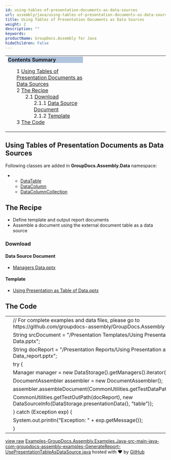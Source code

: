 ```yaml
---
id: using-tables-of-presentation-documents-as-data-sources
url: assembly/java/using-tables-of-presentation-documents-as-data-sources
title: Using Tables of Presentation Documents as Data Sources
weight: 2
description: ""
keywords: 
productName: GroupDocs.Assembly for Java
hideChildren: False
---
```

<table class="sectionMacro" border="0" cellpadding="5" cellspacing="0" width="100%"><tbody><tr><td valign="top" width="50%"><div class="panel" style="border-top-width: 1px; border-right-width: 1px; border-bottom-width: 1px; border-left-width: 1px;"><div class="panelHeader" style="border-bottom-width: 1px; background-color: rgb(176, 196, 222);"><b>Contents Summary</b></div><div class="panelContent"><style type="text/css">div.rbtoc1593026733344 { padding-top: 0px; padding-right: 0px; padding-bottom: 0px; padding-left: 0px; }div.rbtoc1593026733344 ul { list-style-type: none; list-style-image: none; margin-left: 0px; }div.rbtoc1593026733344 li { margin-left: 0px; padding-left: 0px; }</style><div class="toc rbtoc1593026733344"><ul class="toc-indentation"><li><span class="TOCOutline">1</span> <a href="#UsingTablesofPresentationDocumentsasDataSources-UsingTablesofPresentationDocumentsasDataSources">Using Tables of Presentation Documents as Data Sources</a></li><li><span class="TOCOutline">2</span> <a href="#UsingTablesofPresentationDocumentsasDataSources-TheRecipe">The Recipe</a><ul class="toc-indentation"><li><span class="TOCOutline">2.1</span> <a href="#UsingTablesofPresentationDocumentsasDataSources-Download">Download</a><ul class="toc-indentation"><li><span class="TOCOutline">2.1.1</span> <a href="#UsingTablesofPresentationDocumentsasDataSources-DataSourceDocument">Data Source Document</a></li><li><span class="TOCOutline">2.1.2</span> <a href="#UsingTablesofPresentationDocumentsasDataSources-Template">Template</a></li></ul></li></ul></li><li><span class="TOCOutline">3</span> <a href="#UsingTablesofPresentationDocumentsasDataSources-TheCode">The Code</a></li></ul></div></div></div></td><td valign="top" width="15%">&nbsp;</td><td valign="top" width="35%">&nbsp;</td></tr></tbody></table>

## Using Tables of Presentation Documents as Data Sources

Following classes are added in **GroupDocs.Assembly.Data** namespace:

*   *   [DataTable](https://apireference.groupdocs.com/java/assembly/com.groupdocs.assembly.system.data/DataTable "class in com.groupdocs.assembly.system.data")
    *   [DataColumn](https://apireference.groupdocs.com/java/assembly/com.groupdocs.assembly.system.data/DataColumn "class in com.groupdocs.assembly.system.data")
    *   [DataColumnCollection](https://apireference.groupdocs.com/java/assembly/com.groupdocs.assembly.system.data/DataColumnCollection "class in com.groupdocs.assembly.system.data")

## The Recipe

*   Define template and output report documents
*   Assemble a document using the external document table as a data source

### Download

#### Data Source Document

*   [Managers Data.pptx](https://github.com/groupdocs-assembly/GroupDocs.Assembly-for-Java/blob/master/Examples/GroupDocs.Assembly.Examples.Java/Data/Data%20Sources/Presentation%20DataSource/Managers%20Data.pptx?raw=true)

#### Template

*   [Using Presentation as Table of Data.pptx](https://github.com/groupdocs-assembly/GroupDocs.Assembly-for-Java/blob/master/Examples/GroupDocs.Assembly.Examples.Java/Data/Storage/Presentation%20Templates/Using%20Presentation%20as%20Table%20of%20Data.pptx?raw=true)

## The Code

<table class="highlight tab-size js-file-line-container" data-tab-size="8" data-paste-markdown-skip=""><tbody><tr><td id="file-examples-groupdocs-assembly-examples-java-src-main-java-com-groupdocs-assembly-examples-generatereport-usepresentationtableasdatasource-java-L1" class="blob-num js-line-number" data-line-number="1"></td><td id="file-examples-groupdocs-assembly-examples-java-src-main-java-com-groupdocs-assembly-examples-generatereport-usepresentationtableasdatasource-java-LC1" class="blob-code blob-code-inner js-file-line"><span class="pl-c"><span class="pl-c">//</span> For complete examples and data files, please go to https://github.com/groupdocs-assembly/GroupDocs.Assembly-for-Java</span></td></tr><tr><td id="file-examples-groupdocs-assembly-examples-java-src-main-java-com-groupdocs-assembly-examples-generatereport-usepresentationtableasdatasource-java-L2" class="blob-num js-line-number" data-line-number="2"></td><td id="file-examples-groupdocs-assembly-examples-java-src-main-java-com-groupdocs-assembly-examples-generatereport-usepresentationtableasdatasource-java-LC2" class="blob-code blob-code-inner js-file-line"><span class="pl-smi">String</span> srcDocument <span class="pl-k">=</span> <span class="pl-s"><span class="pl-pds">"</span>/Presentation Templates/Using Presentation as Table of Data.pptx<span class="pl-pds">"</span></span>;</td></tr><tr><td id="file-examples-groupdocs-assembly-examples-java-src-main-java-com-groupdocs-assembly-examples-generatereport-usepresentationtableasdatasource-java-L3" class="blob-num js-line-number" data-line-number="3"></td><td id="file-examples-groupdocs-assembly-examples-java-src-main-java-com-groupdocs-assembly-examples-generatereport-usepresentationtableasdatasource-java-LC3" class="blob-code blob-code-inner js-file-line"><span class="pl-smi">String</span> docReport <span class="pl-k">=</span> <span class="pl-s"><span class="pl-pds">"</span>/Presentation Reports/Using Presentation as Table of Data_report.pptx<span class="pl-pds">"</span></span>;</td></tr><tr><td id="file-examples-groupdocs-assembly-examples-java-src-main-java-com-groupdocs-assembly-examples-generatereport-usepresentationtableasdatasource-java-L4" class="blob-num js-line-number" data-line-number="4"></td><td id="file-examples-groupdocs-assembly-examples-java-src-main-java-com-groupdocs-assembly-examples-generatereport-usepresentationtableasdatasource-java-LC4" class="blob-code blob-code-inner js-file-line"><span class="pl-k">try</span> {</td></tr><tr><td id="file-examples-groupdocs-assembly-examples-java-src-main-java-com-groupdocs-assembly-examples-generatereport-usepresentationtableasdatasource-java-L5" class="blob-num js-line-number" data-line-number="5"></td><td id="file-examples-groupdocs-assembly-examples-java-src-main-java-com-groupdocs-assembly-examples-generatereport-usepresentationtableasdatasource-java-LC5" class="blob-code blob-code-inner js-file-line"><span class="pl-smi">Manager</span> manager <span class="pl-k">=</span> <span class="pl-k">new</span> <span class="pl-smi">DataStorage</span>()<span class="pl-k">.</span>getManagers()<span class="pl-k">.</span>iterator()<span class="pl-k">.</span>next();</td></tr><tr><td id="file-examples-groupdocs-assembly-examples-java-src-main-java-com-groupdocs-assembly-examples-generatereport-usepresentationtableasdatasource-java-L6" class="blob-num js-line-number" data-line-number="6"></td><td id="file-examples-groupdocs-assembly-examples-java-src-main-java-com-groupdocs-assembly-examples-generatereport-usepresentationtableasdatasource-java-LC6" class="blob-code blob-code-inner js-file-line"><span class="pl-smi">DocumentAssembler</span> assembler <span class="pl-k">=</span> <span class="pl-k">new</span> <span class="pl-smi">DocumentAssembler</span>();</td></tr><tr><td id="file-examples-groupdocs-assembly-examples-java-src-main-java-com-groupdocs-assembly-examples-generatereport-usepresentationtableasdatasource-java-L7" class="blob-num js-line-number" data-line-number="7"></td><td id="file-examples-groupdocs-assembly-examples-java-src-main-java-com-groupdocs-assembly-examples-generatereport-usepresentationtableasdatasource-java-LC7" class="blob-code blob-code-inner js-file-line">assembler<span class="pl-k">.</span>assembleDocument(<span class="pl-smi">CommonUtilities</span><span class="pl-k">.</span>getTestDataPath(srcDocument),</td></tr><tr><td id="file-examples-groupdocs-assembly-examples-java-src-main-java-com-groupdocs-assembly-examples-generatereport-usepresentationtableasdatasource-java-L8" class="blob-num js-line-number" data-line-number="8"></td><td id="file-examples-groupdocs-assembly-examples-java-src-main-java-com-groupdocs-assembly-examples-generatereport-usepresentationtableasdatasource-java-LC8" class="blob-code blob-code-inner js-file-line"><span class="pl-smi">CommonUtilities</span><span class="pl-k">.</span>getTestOutPath(docReport), <span class="pl-k">new</span> <span class="pl-smi">DataSourceInfo</span>(<span class="pl-smi">DataStorage</span><span class="pl-k">.</span>presentationData(), <span class="pl-s"><span class="pl-pds">"</span>table<span class="pl-pds">"</span></span>));</td></tr><tr><td id="file-examples-groupdocs-assembly-examples-java-src-main-java-com-groupdocs-assembly-examples-generatereport-usepresentationtableasdatasource-java-L9" class="blob-num js-line-number" data-line-number="9"></td><td id="file-examples-groupdocs-assembly-examples-java-src-main-java-com-groupdocs-assembly-examples-generatereport-usepresentationtableasdatasource-java-LC9" class="blob-code blob-code-inner js-file-line">} <span class="pl-k">catch</span> (<span class="pl-smi">Exception</span> exp) {</td></tr><tr><td id="file-examples-groupdocs-assembly-examples-java-src-main-java-com-groupdocs-assembly-examples-generatereport-usepresentationtableasdatasource-java-L10" class="blob-num js-line-number" data-line-number="10"></td><td id="file-examples-groupdocs-assembly-examples-java-src-main-java-com-groupdocs-assembly-examples-generatereport-usepresentationtableasdatasource-java-LC10" class="blob-code blob-code-inner js-file-line"><span class="pl-smi">System</span><span class="pl-k">.</span>out<span class="pl-k">.</span>println(<span class="pl-s"><span class="pl-pds">"</span>Exception: <span class="pl-pds">"</span></span> <span class="pl-k">+</span> exp<span class="pl-k">.</span>getMessage());</td></tr><tr><td id="file-examples-groupdocs-assembly-examples-java-src-main-java-com-groupdocs-assembly-examples-generatereport-usepresentationtableasdatasource-java-L11" class="blob-num js-line-number" data-line-number="11"></td><td id="file-examples-groupdocs-assembly-examples-java-src-main-java-com-groupdocs-assembly-examples-generatereport-usepresentationtableasdatasource-java-LC11" class="blob-code blob-code-inner js-file-line">}</td></tr></tbody></table>

[view raw](https://gist.github.com/GroupDocsGists/943b2d4cff184ca6294109f2db044ac0/raw/51d4377d7d59adf4a5abaf2b5b949eeda353421c/Examples-GroupDocs.Assembly.Examples.Java-src-main-java-com-groupdocs-assembly-examples-GenerateReport-UsePresentationTableAsDataSource.java) [Examples-GroupDocs.Assembly.Examples.Java-src-main-java-com-groupdocs-assembly-examples-GenerateReport-UsePresentationTableAsDataSource.java](https://gist.github.com/GroupDocsGists/943b2d4cff184ca6294109f2db044ac0#file-examples-groupdocs-assembly-examples-java-src-main-java-com-groupdocs-assembly-examples-generatereport-usepresentationtableasdatasource-java) hosted with ❤ by [GitHub](https://github.com)
